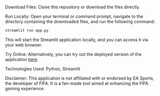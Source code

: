 Download Files:
Clone this repository or download the files directly.

Run Locally:
Open your terminal or command prompt, navigate to the directory containing the downloaded files, and run the following command:
```bash
streamlit run app.py
```
This will start the Streamlit application locally, and you can access it via your web browser.

Try Online:
Alternatively, you can try out the deployed version of the application [here](https://fifa-career-mode-guide-ayantik.streamlit.app/).

Technologies Used:
Python,
Streamlit

Disclaimer:
This application is not affiliated with or endorsed by EA Sports, the developer of FIFA. It is a fan-made tool aimed at enhancing the FIFA gaming experience.
